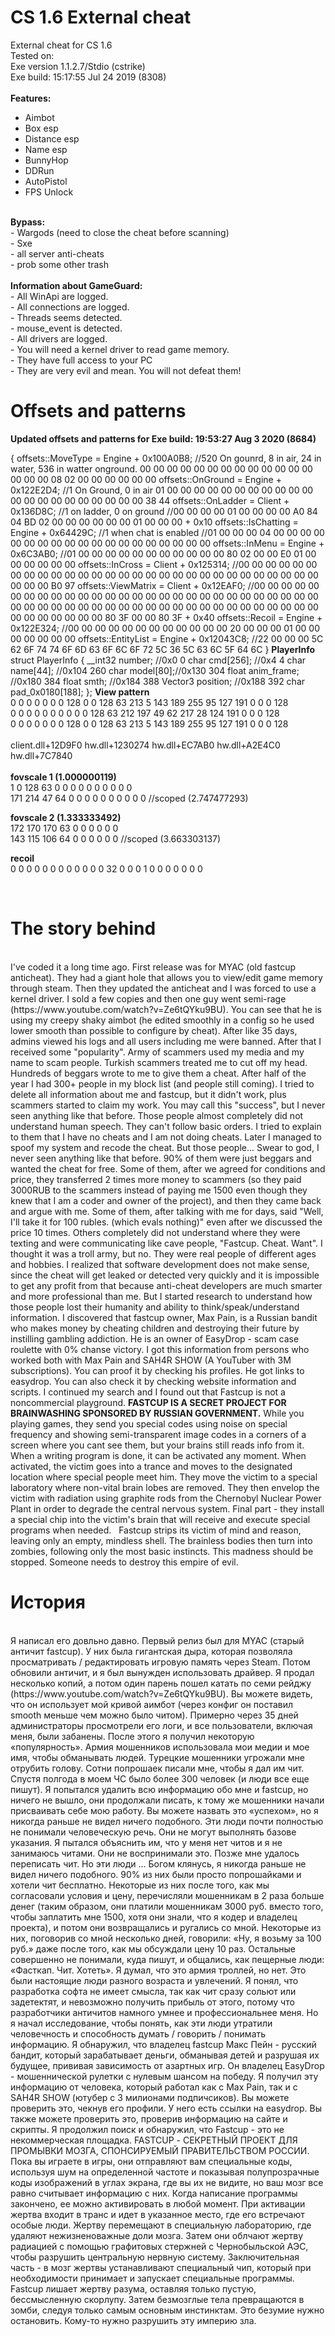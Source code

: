 # CS 1.6 External cheat
External cheat for CS 1.6<br>
Tested on:<br>
Exe version 1.1.2.7/Stdio (cstrike)<br>
Exe build: 15:17:55 Jul 24 2019 (8308)<br>
<br>
<b>Features:</b><br>
- Aimbot<br>
- Box esp<br>
- Distance esp<br>
- Name esp<br>
- BunnyHop<br>
- DDRun<br>
- AutoPistol<br>
- FPS Unlock<br>
<br>
<b>Bypass:</b><br>
- Wargods (need to close the cheat before scanning)<br>
- Sxe <br>
- all server anti-cheats<br>
- prob some other trash<br>
<br>
<b>Information about GameGuard:</b><br>
- All WinApi are logged.<br>
- All connections are logged.<br>
- Threads seems detected.<br>
- mouse_event is detected.<br>
- All drivers are logged.<br>
- You will need a kernel driver to read game memory.<br>
- They have full access to your PC<br>
- They are very evil and mean. You will not defeat them!<br>

<h1>Offsets and patterns</h1>
<b>Updated offsets and patterns for Exe build: 19:53:27 Aug  3 2020 (8684)</b>

{
	offsets::MoveType = Engine + 0x100A0B8;		//520 On gounrd, 8 in air, 24 in water, 536 in watter onground. 00 00 00 00 00 00 00 00 00 00 00 00 00 00 00 00 08 02 00 00 00 00 00 00
	offsets::OnGround = Engine + 0x122E2D4;		//1 On Ground, 0 in air 01 00 00 00 00 00 00 00 00 00 00 00 00 00 00 00 00 00 00 00 00 00 38 44
	offsets::OnLadder = Client + 0x136D8C;		//1 on ladder, 0 on ground //00 00 00 00 01 00 00 00 00 A0 84 04 BD 02 00 00 00 00 00 00 01 00 00 00 + 0x10
	offsets::IsChatting = Engine + 0x64429C;	//1 when chat is enabled //01 00 00 00 04 00 00 00 00 00 00 00 00 00 00 00 00 00 00 00 00 00 00 00
	offsets::InMenu = Engine + 0x6C3AB0;		//01 00 00 00 00 00 00 00 00 00 00 00 80 02 00 00 E0 01 00 00 00 00 00 00
	offsets::InCross = Client + 0x125314;		//00 00 00 00 00 00 00 00 00 00 00 00 00 00 00 00 00 00 00 00 00 00 00 00 00 00 00 00 00 00 00 00 B0 97 
	offsets::ViewMatrix = Client + 0x12EAF0;	//00 00 00 00 00 00 00 00 00 00 00 00 00 00 00 00 00 00 00 00 00 00 00 00 00 00 00 00 00 00 00 00 00 00 00 00 00 00 00 00 00 00 00 00 00 00 00 00 00 00 00 00 00 00 00 00 00 00 80 3F 00 00 80 3F + 0x40
	offsets::Recoil = Engine + 0x122E324;		//00 00 00 00 00 00 00 00 00 00 00 00 20 00 00 00 01 00 00 00 00 00 00 00
	offsets::EntityList = Engine + 0x12043C8;	//22 00 00 00 5C 62 6F 74 74 6F 6D 63 6F 6C 6F 72 5C 36 5C 63 6C 5F 64 6C
}
<b>PlayerInfo</b>
struct PlayerInfo
{
	__int32 number; //0x0 0
	char cmd[256]; //0x4 4
	char name[44]; //0x104 260
	char model[80];//0x130 304
	float anim_frame; //0x180 384
	float smth;			//0x184 388
	Vector3 position;	//0x188 392
	char pad_0x0180[188]; 
};
<b>View pattern</b><br>
0 0 0 0 0 0 0 128 0 0 128 63 213 5 143 189 255 95 127 191 0 0 0 128<br>
0 0 0 0 0 0 0 0 0 0 128 63 212 197 49 62 217 28 124 191 0 0 0 128<br>
0 0 0 0 0 0 0 128 0 0 128 63 213 5 143 189 255 95 127 191 0 0 0 128<br>
<br>
client.dll+12D9F0 hw.dll+1230274 hw.dll+EC7AB0 hw.dll+A2E4C0 hw.dll+7C7840<br>
<br>
<b>fovscale 1  (1.000000119)</b><br>
1 0 128 63 0 0 0 0 0 0 0 0 0 0<br>
171 214 47 64 0 0 0 0 0 0 0 0 0 0  //scoped (2.747477293)<br>
 
<b>fovscale 2 (1.333333492)</b><br>
172 170 170 63 0 0 0 0 0 0 <br>
143 115 106 64 0 0 0 0 0 0 //scoped (3.663303137)<br>

<b>recoil</b><br>
0 0 0 0 0 0 0 0 0 0 0 0 32 0 0 0 1 0 0 0 0 0 0 0<br>

<br>
<h1>The story behind</h1><br>
I've coded it a long time ago. First release was for MYAC (old fastcup anticheat). They had a giant hole that allows you to view/edit game memory through steam.
Then they updated the anticheat and I was forced to use a kernel driver. I sold a few copies and then one guy went semi-rage (https://www.youtube.com/watch?v=Ze6tQYku9BU).
You can see that he is using my creepy shaky aimbot (he edited smoothly in a config so he used lower smooth than possible to configure by cheat). After like 35 days, admins viewed his logs and all users including me were banned. 
After that I received some "popularity". Army of scammers used my media and my name to scam people. Turkish scammers treated me to cut off my head. Hundreds of beggars wrote to me to give them a cheat.
After half of the year I had 300+ people in my block list (and people still coming). I tried to delete all information about me and fastcup, but it didn't work, plus scammers started to claim my work. You may call this "success", but I never seen anything like that before. 
Those people almost completely did not understand human speech. They can't follow basic orders. I tried to explain to them that I have no cheats and I am not doing cheats. Later I managed to spoof my system and recode the cheat. But those people...
Swear to god, I never seen anything like that before. 90% of them were just beggars and wanted the cheat for free. Some of them, after we agreed for conditions and price, they transferred 2 times more money to scammers (so they paid 3000RUB to the scammers instead of paying me 1500 even though they knew that I am a coder and owner of the project), and then they came back and argue with me.
Some of them, after talking with me for days, said "Well, I'll take it for 100 rubles. (which evals nothing)" even after we discussed the price 10 times. Others completely did not understand where they were texting and were communicating like cave people, "Fastcup. Cheat. Want".
I thought it was a troll army, but no. They were real people of different ages and hobbies. I realized that software development does not make sense, since the cheat will get leaked or detected very quickly and it is impossible to get any profit from that because anti-cheat developers are much smarter and more professional than me.
But I started research to understand how those people lost their humanity and ability to think/speak/understand information. I discovered that fastcup owner, Max Pain, is a Russian bandit who makes money by cheating children and destroying their future by instilling gambling addiction. He is an owner of EasyDrop - scam case roulette with 0% chanse victory.
I got this information from persons who worked both with Max Pain and SAH4R SHOW (A YouTuber with 3M subscriptions). You can proof it by checking his profiles. He got links to easydrop. You can also check it by checking website information and scripts.
I continued my search and I found out that Fastcup is not a noncommercial playground. <b>FASTCUP IS A SECRET PROJECT FOR BRAINWASHING SPONSORED BY RUSSIAN GOVERNMENT.</b> While you playing games, they send you special codes using noise on special frequency and showing semi-transparent image codes in a corners of a screen where you cant see them, but your brains still reads info from it.
When a writing program is done, it can be activated any moment. When activated, the victim goes into a trance and moves to the designated location where special people meet him.
They move the victim to a special laboratory where non-vital brain lobes are removed. They then envelop the victim with radiation using graphite rods from the Chernobyl Nuclear Power Plant in order to degrade the central nervous system.
Final part - they install a special chip into the victim's brain that will receive and execute special programs when needed.  
Fastcup strips its victim of mind and reason, leaving only an empty, mindless shell. The brainless bodies then turn into zombies, following only the most basic instincts.
This madness should be stopped. Someone needs to destroy this empire of evil.<br>
<h1>История</h1><br>
Я написал его довльно давно. Первый релиз был для MYAC (старый античит fastcup).
У них была гигантская дыра, которая позволяла просматривать / редактировать игровую память через Steam. 
Потом обновили античит, и я был вынужден использовать драйвер. Я продал несколько копий, а потом один парень пошел катать по семи рейджу (https://www.youtube.com/watch?v=Ze6tQYku9BU). 
Вы можете видеть, что он использует мой кривой аимбот (через конфиг он поставил smooth меньше чем можно было читом). Примерно через 35 дней администраторы просмотрели его логи, и все пользователи, включая меня, были забанены.
После этого я получил некоторую «популярность». Армия мошенников использовала мои медии и мое имя, чтобы обманывать людей. 
Турецкие мошенники угрожали мне отрубить голову. Сотни попрошаек писали мне, чтобы я дал им чит. 
Спустя полгода в моем ЧС было более 300 человек (и люди все еще пишут). 
Я попытался удалить всю информацию обо мне и fastcup, но ничего не вышло, они продолжали писать, к тому же мошенники начали присваивать себе мою работу. 
Вы можете назвать это «успехом», но я никогда раньше не видел ничего подобного. Эти люди почти полностью не понимали человеческую речь.
Они не могут выполнять базове указания. Я пытался объяснить им, что у меня нет читов и я не занимаюсь читами. Они не воспринимали это.
Позже мне удалось переписать чит. Но эти люди ... Богом клянусь, я никогда раньше не видел ничего подобного. 
90% из них были просто попрошайками и хотели чит бесплатно. Некоторые из них после того, как мы согласовали условия и цену, перечисляли мошенникам в 2 раза больше денег (таким образом, они платили мошенникам 3000 руб. вместо того, чтобы заплатить мне 1500, хотя они знали, что я кодер и владелец проекта), и потом они возвращались и ругались со мной. 
Некоторые из них, поговорив со мной несколько дней, говорили: «Ну, я возьму за 100 руб.» даже после того, как мы обсуждали цену 10 раз. Остальные совершенно не понимали, куда пишут, и общались, как пещерные люди: «Фасткап. Чит. Хотеть». Я думал, что это армия троллей, но нет. 
Это были настоящие люди разного возраста и увлечений. Я понял, что разработка софта не имеет смысла, так как чит сразу сольют или задетектят, и невозможно получить прибыль от этого, потому что разработчики античитов намного умнее и профессиональнее меня. 
Но я начал исследование, чтобы понять, как эти люди утратили человечность и способность думать / говорить / понимать информацию. Я обнаружил, что владелец fastcup Макс Пейн - русский бандит, который зарабатывает деньги, обманывая детей и разрушая их будущее, прививая зависимость от азартных игр.
Он владелец EasyDrop - мошеннической рулетки с нулевым шансом на победу. Я получил эту информацию от человека, который работал как с Max Pain, так и с SAH4R SHOW (ютубер с 3 милионами подпичсиков). 
Вы можете проверить это, чекнув его профили. У него есть ссылки на easydrop. Вы также можете проверить это, проверив информацию на сайте и скрипты. 
Я продолжил поиск и обнаружил, что Fastcup - это не некоммерческая площадка. FASTCUP - СЕКРЕТНЫЙ ПРОЕКТ ДЛЯ ПРОМЫВКИ МОЗГА, СПОНСИРУЕМЫЙ ПРАВИТЕЛЬСТВОМ РОССИИ.
Пока вы играете в игры, они отправляют вам специальные коды, используя шум на определенной частоте и показывая полупрозрачные коды изображений в углах экрана, где вы их не видите,
но ваш мозг все равно считывает информацию с них. Когда написание программы закончено, ее можно активировать в любой момент.
При активации жертва входит в транс и идет в указанное место, где его встречают особые люди. 
Жертву перемещают в специальную лабораторию, где удаляют нежизненоважные доли мозга. Затем они облчают жертву радиацией с помощью графитовых стержней с Чернобыльской АЭС, чтобы разрушить центральную нервную систему. 
Заключительная часть - в мозг жертвы устанавливают специальный чип, который при необходимости принимает и запускает специальные программы. 
Fastcup лишает жертву разума, оставляя только пустую, бессмысленную скорлупу. Затем безмозглые тела превращаются в зомби, следуя только самым основным инстинктам.
Это безумие нужно остановить. Кому-то нужно разрушить эту империю зла.
